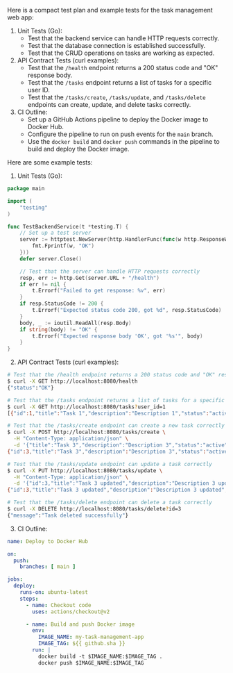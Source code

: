 
Here is a compact test plan and example tests for the task management web app:

1. Unit Tests (Go):
	* Test that the backend service can handle HTTP requests correctly.
	* Test that the database connection is established successfully.
	* Test that the CRUD operations on tasks are working as expected.
2. API Contract Tests (curl examples):
	* Test that the `/health` endpoint returns a 200 status code and "OK" response body.
	* Test that the `/tasks` endpoint returns a list of tasks for a specific user ID.
	* Test that the `/tasks/create`, `/tasks/update`, and `/tasks/delete` endpoints can create, update, and delete tasks correctly.
3. CI Outline:
	* Set up a GitHub Actions pipeline to deploy the Docker image to Docker Hub.
	* Configure the pipeline to run on push events for the `main` branch.
	* Use the `docker build` and `docker push` commands in the pipeline to build and deploy the Docker image.

Here are some example tests:

1. Unit Tests (Go):
```go
package main

import (
	"testing"
)

func TestBackendService(t *testing.T) {
	// Set up a test server
	server := httptest.NewServer(http.HandlerFunc(func(w http.ResponseWriter, r *http.Request) {
		fmt.Fprintf(w, "OK")
	}))
	defer server.Close()

	// Test that the server can handle HTTP requests correctly
	resp, err := http.Get(server.URL + "/health")
	if err != nil {
		t.Errorf("Failed to get response: %v", err)
	}
	if resp.StatusCode != 200 {
		t.Errorf("Expected status code 200, got %d", resp.StatusCode)
	}
	body, _ := ioutil.ReadAll(resp.Body)
	if string(body) != "OK" {
		t.Errorf("Expected response body 'OK', got '%s'", body)
	}
}
```
2. API Contract Tests (curl examples):
```bash
# Test that the /health endpoint returns a 200 status code and "OK" response body
$ curl -X GET http://localhost:8080/health
{"status":"OK"}

# Test that the /tasks endpoint returns a list of tasks for a specific user ID
$ curl -X GET http://localhost:8080/tasks?user_id=1
[{"id":1,"title":"Task 1","description":"Description 1","status":"active","reminder_date":"2023-03-15T14:30:00Z"},{"id":2,"title":"Task 2","description":"Description 2","status":"completed","reminder_date":"2023-03-16T14:30:00Z"}]

# Test that the /tasks/create endpoint can create a new task correctly
$ curl -X POST http://localhost:8080/tasks/create \
  -H "Content-Type: application/json" \
  -d '{"title":"Task 3","description":"Description 3","status":"active","reminder_date":"2023-03-17T14:30:00Z"}'
{"id":3,"title":"Task 3","description":"Description 3","status":"active","reminder_date":"2023-03-17T14:30:00Z"}

# Test that the /tasks/update endpoint can update a task correctly
$ curl -X PUT http://localhost:8080/tasks/update \
  -H "Content-Type: application/json" \
  -d '{"id":3,"title":"Task 3 updated","description":"Description 3 updated","status":"completed","reminder_date":"2023-03-17T14:30:00Z"}'
{"id":3,"title":"Task 3 updated","description":"Description 3 updated","status":"completed","reminder_date":"2023-03-17T14:30:00Z"}

# Test that the /tasks/delete endpoint can delete a task correctly
$ curl -X DELETE http://localhost:8080/tasks/delete?id=3
{"message":"Task deleted successfully"}
```
3. CI Outline:
```yaml
name: Deploy to Docker Hub

on:
  push:
    branches: [ main ]

jobs:
  deploy:
    runs-on: ubuntu-latest
    steps:
      - name: Checkout code
        uses: actions/checkout@v2

      - name: Build and push Docker image
        env:
          IMAGE_NAME: my-task-management-app
          IMAGE_TAG: ${{ github.sha }}
        run: |
          docker build -t $IMAGE_NAME:$IMAGE_TAG .
          docker push $IMAGE_NAME:$IMAGE_TAG
```